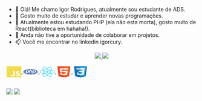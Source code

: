 - 👋 Olá! Me chamo Igor Rodrigues, atualmente sou estudante de ADS.
- 👀 Gosto muito de estudar e aprender novas programações.
- 🌱 Atualmente estou estudando PHP (ela não esta morta), gosto muito de React(biblioteca em hahaha!).
- 💞️ Anda não tive a oportunidade de colaborar em projetos.
- 📫 Você me encontrar no linkedin igorcury.

<div align="center">
  <a href="https://github.com/IgorCury">
  <img height="180em" src="https://github-readme-stats.vercel.app/api?username=IgorCury&show_icons=true&theme=dracula&include_all_commits=true&count_private=true"/>
  <img height="180em" src="https://github-readme-stats.vercel.app/api/top-langs/?username=IgorCury&layout=compact&langs_count=7&theme=dracula"/>
</div>
<div style="display: inline_block"><br>
  <img align="center" alt="Igor-Js" height="30" width="40" src="https://raw.githubusercontent.com/devicons/devicon/master/icons/javascript/javascript-plain.svg">
  <img align="center" alt="Igor-Ts" height="30" width="40" src="https://raw.githubusercontent.com/devicons/devicon/master/icons/php/php-plain.svg">
  <img align="center" alt="Igor-React" height="30" width="40" src="https://raw.githubusercontent.com/devicons/devicon/master/icons/react/react-original.svg">
  <img align="center" alt="Igor-HTML" height="30" width="40" src="https://raw.githubusercontent.com/devicons/devicon/master/icons/html5/html5-original.svg">
  <img align="center" alt="Igor-CSS" height="30" width="40" src="https://raw.githubusercontent.com/devicons/devicon/master/icons/css3/css3-original.svg">
   
  
 ##
<div> 
  
  <a href = "mailto:igorcury88@gmail.com"><img src="https://img.shields.io/badge/Gmail-D14836?style=for-the-badge&logo=gmail&logoColor=white" target="_blank"></a>
  <a href="https://www.linkedin.com/in/" target="_blank"><img src="https://img.shields.io/badge/-LinkedIn-%230077B5?style=for-the-badge&logo=linkedin&logoColor=white" target="_blank"></a> 
  </div>
  
 
